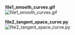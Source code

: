 **file1_smooth_curves.gif** <br>
![file1_smooth_curves.gif](https://raw.githubusercontent.com/saarthdeshpande/FSF-mathematics-python-code-archive/master/FSF-2020/calculus-of-several-variables/geometry-of-planes-and-curves/velocity-and-differentiability/file1_smooth_curves.gif)

**file2_tangent_space_curve.py** <br>
![file2_tangent_space_curve.py](https://raw.githubusercontent.com/saarthdeshpande/FSF-mathematics-python-code-archive/master/FSF-2020/calculus-of-several-variables/geometry-of-planes-and-curves/velocity-and-differentiability/file2_tangent_space_curve.gif)
